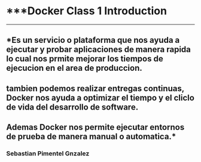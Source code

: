 # ***Docker Class 1 Introduction
----
*Es un servicio o plataforma que nos ayuda a ejecutar y probar aplicaciones de manera rapida lo cual nos prmite mejorar los tiempos de ejecucion en el area de produccion.
----
tambien podemos realizar entregas continuas, Docker nos ayuda a optimizar el tiempo y el cliclo de vida del desarrollo de software.
----
 Ademas Docker nos permite ejecutar entornos de prueba de manera manual o automatica.*
----
### Sebastian Pimentel Gnzalez